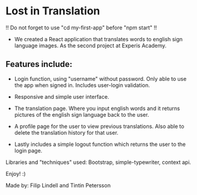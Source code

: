 # Lost in Translation

!! Do not forget to use "cd my-first-app" before "npm start" !!


- We created a React application that translates words to english sign language images. As the second project at Experis Academy. 

## Features include:

- Login function, using "username" without password. Only able to use the app when signed in. Includes user-login validation.

- Responsive and simple user interface.

- The translation page. Where you input english words and it returns pictures of the english sign language back to the user.

- A profile page for the user to view previous translations. Also able to delete the translation history for that user.

- Lastly includes a simple logout function which returns the user to the login page.


Libraries and "techniques" used: Bootstrap, simple-typewriter, context api.



Enjoy! :)

Made by: Filip Lindell and Tintin Petersson